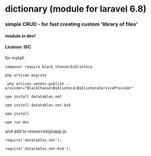 # dictionary (module for laravel 6.8)

### simple CRUD - for fast creating custom 'library of files' ###

#### module in dev!  ####

#### License: ISC ####

for install:

``` composer require black_chaose/biblioteca ```

``` php artisan migrate ```

``` php artisan vendor:publish --provider="BlackChaose\Biblioteca\BibliotecaServiceProvider"```

``` npm install datatables.net ```

```npm install datatables.net-bs4 ```

```npm install ```

```npm run dev ```

and add to resources\js\app.js:

```require('datatables.net');```

```require('datatables.net-bs4'); ```



